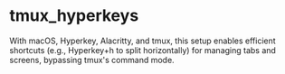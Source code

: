 # tmux_hyperkeys
With macOS, Hyperkey, Alacritty, and tmux, this setup enables efficient shortcuts (e.g., Hyperkey+h to split horizontally) for managing tabs and screens, bypassing tmux's command mode.
